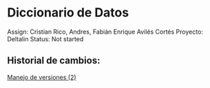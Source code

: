 # Diccionario de Datos

Assign: Cristian Rico, Andres, Fabián Enrique Avilés Cortés
Proyecto: Deltalin
Status: Not started

## ********Historial de cambios:********

[Manejo de versiones (2)](Diccionario%20de%20Datos%208176b11fc8644d448d1cbe9c390513fb/Manejo%20de%20versiones%20(2)%2084a11dc677c4452cb3499620c5069e93.md)